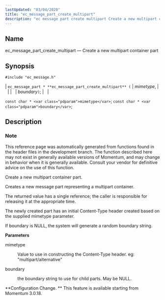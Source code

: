 ```yaml
---
lastUpdated: "03/04/2020"
title: "ec_message_part_create_multipart"
description: "ec message part create multipart Create a new multipart container part ec message part ec message part create multipart mimetype boundary const char mimetype const char boundary This reference page was automatically generated from functions found in the header files in the development branch The function described here may not..."
---
```


<a name="apis.ec_message_part_create_multipart"></a> 
## Name

ec_message_part_create_multipart — Create a new multipart container part

## Synopsis

`#include "ec_message.h"`

| `ec_message_part * **ec_message_part_create_multipart** (` | <var class="pdparam">mimetype</var>, |   |
|   | <var class="pdparam">boundary</var>`)`; |   |

`const char * <var class="pdparam">mimetype</var>`;
`const char * <var class="pdparam">boundary</var>`;<a name="idp56222384"></a> 
## Description

### Note

This reference page was automatically generated from functions found in the header files in the development branch. The function described here may not exist in generally available versions of Momentum, and may change in behavior when it is generally available. Consult your vendor for definitive advice on the use of this function.

Create a new multipart container part.

Creates a new message part representing a multipart container.

The returned value has a single reference; the caller is responsible for releasing it at the appropriate time.

The newly created part has an initial Content-Type header created based on the supplied mimetype parameter.

If boundary is NULL, the system will generate a random boundary string.

**<a name="idp56227408"></a> Parameters**

<dl class="variablelist">

<dt>mimetype</dt>

<dd>

Value to use in constructing the Content-Type header. eg: "multipart/alternative"

</dd>

<dt>boundary</dt>

<dd>

the boundary string to use for child parts. May be NULL.

</dd>

</dl>

**Configuration Change. ** This feature is available starting from Momentum 3.0.18.